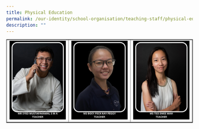 ```yaml
---
title: Physical Education
permalink: /our-identity/school-organisation/teaching-staff/physical-education/
description: ""
---
```

<table style="border-collapse: collapse; width: 100%;" border="1">
<tbody>
<tr>
<td style="width: 33.3333%;"><img src="/images/pe1.jpg"></td>
<td style="width: 33.3333%;"><img src="/images/pe2.jpg"></td>
<td style="width: 33.3333%;"><img src="/images/pe3.jpg"></td>
</tr>
</tbody>
</table>